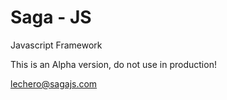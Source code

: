 Saga - JS
====

Javascript Framework

This is an Alpha version, do not use in production!

lechero@sagajs.com
